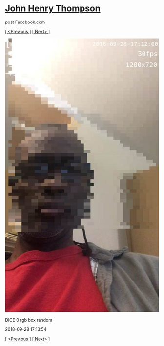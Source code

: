 # [John Henry Thompson](../README.md)
post Facebook.com

[[ <Previous ]](2018-09-29-2.md) [[ Next> ]](2018-09-28-2.md)

[![](../media/2018-09-28/Timeline-Photos-DICE-0-rgb-box-random.jpg)](../README.md)

DICE 0 rgb box random

2018-09-28 17:13:54

[[ <Previous ]](2018-09-29-2.md) [[ Next> ]](2018-09-28-2.md)